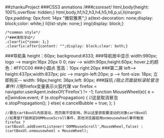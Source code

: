##zhankuProject
###CSS3 anmations
	/*###cssreset*/
	html,body{height: 100%;overflow: hidden;}
	html,body,h1,h2,h3,h4,h5,h6,p,ul,li{margin: 0px;padding: 0px;font: 14px "微软雅黑";}
	a{text-decoration: none;display: block;color: white;}
	li{list-style: none;}
	img{display: block;}

	/*common style*/
	/*###清除浮动*/
	.clearfix{*zoom: 1;}
	.clearfix:after{content: "";display: block;clear: both;}

###导航条
	height：60px;
	background:#333;
###导航居中显示
	width:980px;
	logo --> margin:16px 20px 0 0;
	nav --> width:90px;height:60px;
	hover上的颜色：#FFCC00
###小圆点
	宽高：10px
	right:20px
###第二屏
	left--> height:437px;width:837px;
	pic --> margin-left:20px;
	p --> font-size: 18px;
	立即购买--   width: 98px;height: 36px;left: 80px;
###踩坑
	/*阻止页面鼠标滚轮冒泡事件*/
	//用firefox变量表示火狐代理
	var firefox = navigator.userAgent.indexOf('Firefox') != -1;
	function MouseWheel(e){ 
	    e = e||window.event;
	    if (e.stopPropagation) { //这是取消冒泡
	        e.stopPropagation();
	    } else{
	        e.cancelBubble = true;
	    };
	}
	
	//要在cartBoxUl内部滚动，而页面不受影响，所以这里获取要滚动的对象cartBoxUl
	//如果是ff就绑定DOMMouseScroll事件，其他浏览器就用onmousewheel事件触发
	firefox ? cartBoxUl.addEventListener('DOMMouseScroll',MouseWheel,false) : (cartBoxUl.onmousewheel = MouseWheel);
